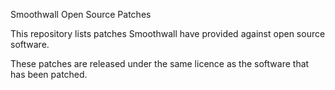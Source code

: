 Smoothwall Open Source Patches

This repository lists patches Smoothwall have provided against open source
software.

These patches are released under the same licence as the software that has
been patched.
